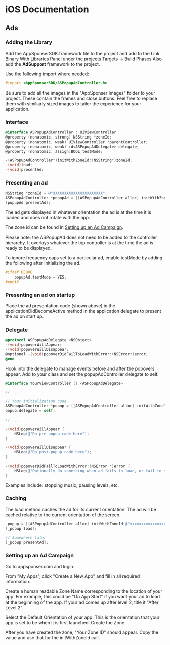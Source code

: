 # iOS Documentation 

## Ads

### Adding the Library 
Add the AppSponserSDK.framework file to the project and add to the Link Binary With Libraries Panel under the projects Targets -> Build Phases
Also add the **AdSupport** framework to the project.

Use the following import where needed:

```objective-c
#import <AppSponserSDK/ASPopupAdController.h>
```

Be sure to add all the images in the "AppSponser Images" folder to your project.
These contain the frames and close buttons. 
Feel free to replace them with similiarly sized images to tailor the experience for your application. 

### Interface 
```objective-c
@interface ASPopupAdController : UIViewController
@property (nonatomic, strong) NSString *zoneId;
@property (nonatomic, weak) UIViewController *parentController;
@property (nonatomic, weak) id<ASPopupAdDelegate> delegate;
@property (nonatomic, assign)BOOL testMode;

-(ASPopupAdController*)initWithZoneId:(NSString*)zoneId;
-(void)load;
-(void)presentAd;
```

### Presenting an ad 
```objective-c
NSString *zoneId = @"XXXXXXXXXXXXXXXXXXXXXX";
ASPopupAdController *popupAd = [[ASPopupAdController alloc] initWithZoneId:zoneId];
[popupAd presentAd];
```

The ad gets displayed in whatever orientation the ad is at the time it is loaded and does not rotate with the app.

The zone id can be found in [Setting up an Ad Campaign](#setting-up-an-ad-campaign).

Please note: the ASPopupAd does not need to be added to the controller hierarchy. It overlays whatever the top controller is at the time the ad is ready to be displayed.

To ignore frequency caps set to a particular ad, enable testMode by adding the following after initializing the ad.
```objective-c
#ifdef DEBUG
    popupAd.testMode = YES;
#endif
```

### Presenting an ad on startup 

Place the ad presentation code (shown above) in the applicationDidBecomeActive method in the application delegate to present the ad on start up.

### Delegate 
```objective-c
@protocol ASPopupAdDelegate <NSObject> 
-(void)popoverWillAppear;
-(void)popoverWillDisappear;
@optional -(void)popoverDidFailToLoadWithError:(NSError*)error;
@end
```

Hook into the delegate to manage events before and after the popovers appear.
Add <ASPopupAdDelegate> to your class and set the popupAdController delegate to self.
```objective-c
@interface YourViewController () <ASPopupAdDelegate>

// ...

// Your initialization code
ASPopupAdController *popup = [[ASPopupAdController alloc] initWithZoneId:@"xxxxxxxxxxxxxxxxxxxxxx"];
popup.delegate = self;

// ....

-(void)popoverWillAppear {
	NSLog(@"Do pre-popup code here");
}

-(void)popoverWillDisappear {
    NSLog(@"Do post-popup code here");    
}

-(void)popoverDidFailToLoadWithError:(NSError *)error {
    NSLog(@"Optionally do something when ad fails to load, or fail to show ad silently");    
}

```


Examples include: stopping music, pausing levels, etc.

### Caching 

The load method caches the ad for its current orientation. 
The ad will be cached relative to the current orientation of the screen.

```objective-c
_popup = [[ASPopupAdController alloc] initWithZoneId:@"xxxxxxxxxxxxxxxxxxxxxx"];
[_popup load];

// Somewhere later
[_popup presentAd];
```


### Setting up an Ad Campaign 

Go to appsponser.com and login.

From "My Apps", click "Create a New App" and fill in all required information.

Create a human readable Zone Name corresponding to the location of your app. For example, this could be "On App Start" if you want your ad to load at the beginning of the app. If your ad comes up after level 2, title it "After Level 2".

Select the Default Orientation of your app. This is the orientation that your app is set to be when it is first launched. Create the Zone.

After you have created the zone, "Your Zone ID" should appear. Copy the value and use that for the initWithZoneId call.
